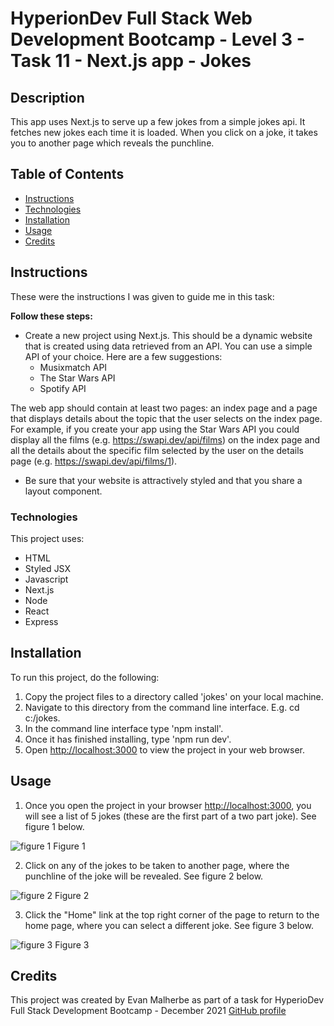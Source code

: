 # HyperionDev Full Stack Web Development Bootcamp - Level 3 - Task 11 - Next.js app - Jokes

## Description

This app uses Next.js to serve up a few jokes from a simple jokes api. It fetches new jokes each time it is loaded. When you click on a joke, it takes you to another page which reveals the punchline.

## Table of Contents

- [Instructions](#instructions)
- [Technologies](#technologies)
- [Installation](#installation)
- [Usage](#usage)
- [Credits](#credits)

## Instructions

These were the instructions I was given to guide me in this task:

**Follow these steps:**

- Create a new project using Next.js. This should be a dynamic website that is created using data retrieved from an API. You can use a simple API of your choice. Here are a few suggestions:
  - Musixmatch API
  - The Star Wars API
  - Spotify API

The web app should contain at least two pages: an index page and a page that displays details about the topic that the user selects on the index page. For example, if you create your app using the Star Wars API you could
display all the films (e.g. https://swapi.dev/api/films) on the index page and all the details about the specific film selected by the user on the details page (e.g. https://swapi.dev/api/films/1).

- Be sure that your website is attractively styled and that you share a layout component.

### Technologies

This project uses:

- HTML
- Styled JSX
- Javascript
- Next.js
- Node
- React
- Express

## Installation

To run this project, do the following:

1. Copy the project files to a directory called 'jokes' on your local machine.
2. Navigate to this directory from the command line interface. E.g. cd c:/jokes.
3. In the command line interface type 'npm install'.
4. Once it has finished installing, type 'npm run dev'.
5. Open [http://localhost:3000](http://localhost:3000) to view the project in your web browser.

## Usage

1. Once you open the project in your browser [http://localhost:3000](http://localhost:3000), you will see a list of 5 jokes (these are the first part of a two part joke). See figure 1 below.

![figure 1](static/images/screenshot1.png)
Figure 1

2. Click on any of the jokes to be taken to another page, where the punchline of the joke will be revealed. See figure 2 below.

![figure 2](static/images/screenshot2.png)
Figure 2

3. Click the "Home" link at the top right corner of the page to return to the home page, where you can select a different joke. See figure 3 below.

![figure 3](static/images/screenshot3.png)
Figure 3

## Credits

This project was created by Evan Malherbe as part of a task for HyperioDev Full Stack Development Bootcamp - December 2021 [GitHub profile](https://github.com/evanmalherbe)
